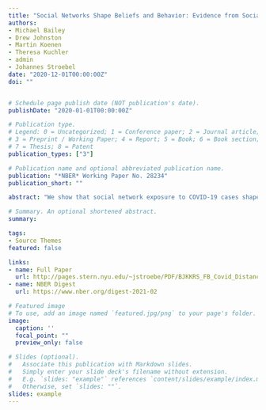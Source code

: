 ```yaml
---
title: "Social Networks Shape Beliefs and Behavior: Evidence from Social Distancing During the COVID-19 Pandemic"
authors:
- Michael Bailey
- Drew Johnston
- Martin Koenen
- Theresa Kuchler
- admin
- Johannes Stroebel
date: "2020-12-01T00:00:00Z"
doi: ""


# Schedule page publish date (NOT publication's date).
publishDate: "2020-01-01T00:00:00Z"

# Publication type.
# Legend: 0 = Uncategorized; 1 = Conference paper; 2 = Journal article;
# 3 = Preprint / Working Paper; 4 = Report; 5 = Book; 6 = Book section;
# 7 = Thesis; 8 = Patent
publication_types: ["3"]

# Publication name and optional abbreviated publication name.
publication: "*NBER* Working Paper No. 28234"
publication_short: ""

abstract: "We show that social network exposure to COVID-19 cases shapes individuals' beliefs and behaviors concerning the coronavirus. We use de-identified data from Facebook to document that individuals with friends in areas with worse COVID-19 outbreaks reduce their mobility more than otherwise similar individuals with friends in less affected areas. The effects are quantitatively large and long-lasting: a one standard deviation increase in friend-exposure to COVID-19 cases in March 2020 results in a 1.2 percentage point increase in the probability of staying  home on a given day through at least the end of May 2020.  As the pandemic progresses---and the characteristics of individuals with the highest friend-exposure vary---changes in friend-exposure continue to drive changes in social distancing behavior, ruling out many unobserved effects as drivers of our results. We also show that individuals with higher friend-exposure to COVID-19 are more likely to publicly post in support of social distancing measures and less likely to be members of groups advocating to 'reopen' the economy. These findings suggest that friends can influence individuals' beliefs about the risks of the disease and thereby induce them to engage in mitigating public health behavior."

# Summary. An optional shortened abstract.
summary:

tags:
- Source Themes
featured: false

links:
- name: Full Paper
  url: http://pages.stern.nyu.edu/~jstroebe/PDF/BJKKRS_FB_Covid_Distancing.pdf
- name: NBER Digest
  url: https://www.nber.org/digest-2021-02

# Featured image
# To use, add an image named `featured.jpg/png` to your page's folder.
image:
  caption: ''
  focal_point: ""
  preview_only: false

# Slides (optional).
#   Associate this publication with Markdown slides.
#   Simply enter your slide deck's filename without extension.
#   E.g. `slides: "example"` references `content/slides/example/index.md`.
#   Otherwise, set `slides: ""`.
slides: example
---
```


